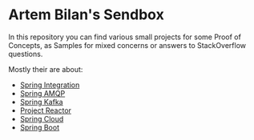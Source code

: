 # Artem Bilan's Sendbox

In this repository you can find various small projects for some Proof of Concepts, as Samples for mixed concerns or answers to StackOverflow questions.

Mostly their are about:

* [Spring Integration](https://projects.spring.io/spring-integration/)
* [Spring AMQP](https://projects.spring.io/spring-amqp/)
* [Spring Kafka](https://projects.spring.io/spring-kafka/)
* [Project Reactor](https://projectreactor.io/)
* [Spring Cloud](https://projects.spring.io/spring-cloud/)
* [Spring Boot](https://projects.spring.io/spring-boot/)

